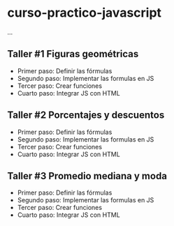 # curso-practico-javascript

...

## Taller #1 Figuras geométricas

- Primer paso: Definir las fórmulas
- Segundo paso: Implementar las formulas en JS
- Tercer paso: Crear funciones
- Cuarto paso: Integrar JS con HTML 

## Taller #2 Porcentajes y descuentos

- Primer paso: Definir las fórmulas
- Segundo paso: Implementar las formulas en JS
- Tercer paso: Crear funciones
- Cuarto paso: Integrar JS con HTML 

## Taller #3 Promedio mediana y moda  

- Primer paso: Definir las fórmulas
- Segundo paso: Implementar las formulas en JS
- Tercer paso: Crear funciones
- Cuarto paso: Integrar JS con HTML 